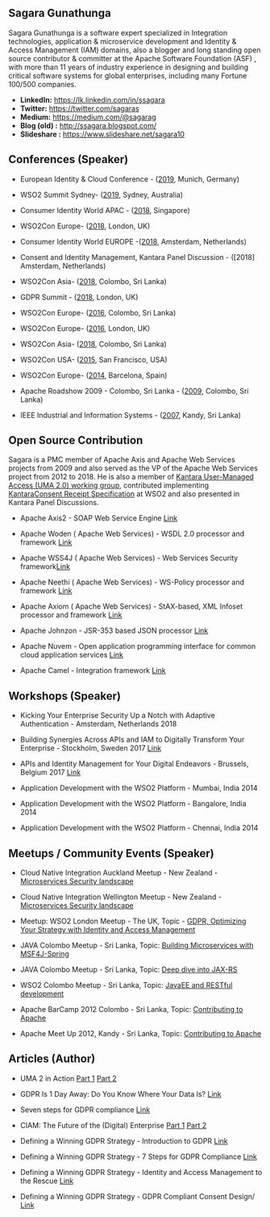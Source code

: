## Sagara Gunathunga

Sagara Gunathunga is a software expert specialized in Integration technologies, application & microservice development and Identity &  Access Management (IAM) domains, also a blogger and long standing open source contributor & committer at the Apache Software Foundation (ASF) , with more than 11 years of industry experience in designing and building critical software systems for global enterprises, including many Fortune 100/500 companies. 

* **LinkedIn:** https://lk.linkedin.com/in/ssagara 
* **Twitter:** https://twitter.com/sagaras
* **Medium:** https://medium.com/@sagarag
* **Blog (old) :** http://ssagara.blogspot.com/
* **Slideshare :** https://www.slideshare.net/sagara10

## Conferences (Speaker)

* European Identity & Cloud Conference - ([2019](https://www.kuppingercole.com/events/eic2019/speakers/1880), Munich, Germany)
* WSO2 Summit Sydney- ([2019](https://wso2.com/summit/sydney-2019#Agenda), Sydney, Australia)
* Consumer Identity World APAC - ([2018](https://www.kuppingercole.com/events/ciwapac2018/speakers/1880), Singapore)
* WSO2Con Europe- ([2018](https://eu18.wso2con.com/speakers/), London, UK)
* Consumer Identity World EUROPE -([2018](https://www.kuppingercole.com/events/ciweu2018/speakers/1880), Amsterdam, Netherlands)
* Consent and Identity Management, Kantara Panel Discussion  - ([2018] Amsterdam, Netherlands)

* WSO2Con Asia- ([2018](https://asia18.wso2con.com/speakers/), Colombo, Sri Lanka)
* GDPR Summit - ([2018](https://registration.dataprotectionworldforum.com/EN/gdprsummitapril/GDPR-Roadmap), London, UK)
* WSO2Con Europe- ([2016](https://asia16.wso2con.com/speakers/), Colombo, Sri Lanka)
* WSO2Con Europe- ([2016](https://eu16.wso2con.com/speakers/), London, UK)
* WSO2Con Asia- ([2018](https://asia18.wso2con.com/speakers/), Colombo, Sri Lanka)
* WSO2Con USA- ([2015](https://us15.wso2con.com/speakers/), San Francisco, USA)
* WSO2Con Europe- ([2014](http://eu14.wso2con.com/speakers/), Barcelona, Spain)
* Apache Roadshow 2009 - Colombo, Sri Lanka - ([2009](https://www.slideshare.net/sagara10/wsdl-20-and-apache-woden/), Colombo, Sri Lanka)
* IEEE  Industrial and Information Systems - ([2007](https://ieeexplore.ieee.org/document/45791800), Kandy, Sri Lanka)



## Open Source Contribution 

Sagara is a PMC member of Apache Axis and Apache Web Services projects from 2009 and also served as the VP of the Apache Web Services project from 2012 to 2018. He is also a member of [Kantara User-Managed Access (UMA 2.0) working group](https://kantarainitiative.org/confluence/display/uma/Participant+Roster), contributed implementing [KantaraConsent Receipt Specification](https://kantarainitiative.org/file-downloads/consent-receipt-specification-v1-1-0/) at WSO2 and also presented in Kantara Panel Discussions. 


* Apache Axis2  - SOAP Web Service Engine  [Link](http://axis.apache.org/axis2/java/core/team-list.html)

* Apache Woden ( Apache Web Services) - WSDL 2.0 processor and framework [Link](https://ws.apache.org/woden/projectteam.html)

* Apache WSS4J ( Apache Web Services) - Web Services Security framework[Link](http://ws.apache.org/team-list.html)

* Apache Neethi ( Apache Web Services) - WS-Policy processor and framework [Link](http://ws.apache.org/team-list.html)

* Apache Axiom ( Apache Web Services) - StAX-based, XML Infoset processor and framework [Link](http://ws.apache.org/team-list.html)

* Apache Johnzon - JSR-353 based JSON processor [Link](https://johnzon.apache.org/johnzon-websocket/team-list.html)

* Apache Nuvem - Open application programming interface for common cloud application services [Link](https://incubator.apache.org/projects/nuvem.html)

* Apache Camel - Integration framework  [Link](https://camel.apache.org/components/2.x/castor-dataformat.html)





## Workshops (Speaker)

* Kicking Your Enterprise Security Up a Notch with Adaptive Authentication - Amsterdam, Netherlands 2018

* Building Synergies Across APIs and IAM to Digitally Transform Your Enterprise - Stockholm, Sweden 2017 [Link](https://wso2.com/events/workshops/2017-november-stockholm-building-synergies-across-apis-and-iam-to-digitally-transform-your-enterprise/)

* APIs and Identity Management for Your Digital Endeavors - Brussels, Belgium 2017 [Link](https://wso2.com/events/workshops/2017-november-brussels-apis-and-identity-management-for-your-digital-endeavors/?utm_source=twitter&utm_medium=organicpost&utm_campaign=tworgwrkshp_Nov17)

* Application Development with the WSO2 Platform - Mumbai, India 2014

* Application Development with the WSO2 Platform - Bangalore, India 2014

* Application Development with the WSO2 Platform - Chennai, India 2014


## Meetups / Community Events (Speaker)

* Cloud Native Integration Auckland Meetup - New Zealand - [Microservices Security landscape
](https://www.meetup.com/Cloud-Native-Integration-Auckland/events/264875158/)

* Cloud Native Integration Wellington Meetup - New Zealand - [Microservices Security landscape
](https://www.meetup.com/Cloud-Native-Integration-Wellington/events/264911845/)

* Meetup: WSO2 London Meetup - The UK, Topic - [GDPR, Optimizing Your Strategy with Identity and Access Management](https://www.meetup.com/WSO2-London/events/249700541)

* JAVA Colombo Meetup - Sri Lanka, Topic: [Building Microservices with MSF4J-Spring](https://www.meetup.com/java-colombo/events/235907491)

* JAVA Colombo Meetup - Sri Lanka, Topic: [Deep dive into JAX-RS](https://www.meetup.com/java-colombo/events/224782930) 

* WSO2 Colombo Meetup - Sri Lanka, Topic: [JavaEE and RESTful development](https://www.meetup.com/wso2srilanka/events/220553050)

* Apache BarCamp 2012 Colombo - Sri Lanka, Topic: [Contributing to Apache](http://barcamp.org/w/page/50716721/apache-lk-12) 

* Apache Meet Up  2012, Kandy - Sri Lanka, Topic: [Contributing to Apache](https://www.readme.lk/apache-meetup-kandy) 


## Articles (Author)

* UMA 2 in Action [Part 1](https://wso2.com/articles/2019/5/user-managed-access-in-action-part-two/?utm_source=linkedin&utm_medium=organicpost&utm_campaign=liorgarti_may19) [Part 2](https://wso2.com/articles/2019/3/user-managed-access-in-action-part-one/?utm_source=linkedin&utm_medium=organicpost&utm_campaign=liorgarti_mar19)

* GDPR Is 1 Day Away: Do You Know Where Your Data Is? [Link](http://snip.ly/yw0rt#http://uk.pcmag.com/feature/95023/gdpr-is-2-days-away-do-you-know-where-your-data-is)

* Seven steps for GDPR compliance [Link](https://gdpr.report/news/2018/04/27/seven-steps-for-gdpr-compliance/)


* CIAM: The Future of the (Digital) Enterprise [Part 1](https://wso2.com/library/articles/2018/06/ciam-the-future-of-the-digital-enterprise/) [Part 2](https://wso2.com/library/articles/2018/08/ciam-the-future-of-the-digital-enterprise-part-2/?utm_source=linkedin&utm_medium=organicpost&utm_campaign=liorgarti_august18)

* Defining a Winning GDPR Strategy - Introduction to GDPR [Link](https://wso2.com/library/article/2017/12/introduction-to-gdpr/)

* Defining a Winning GDPR Strategy - 7 Steps for GDPR Compliance [Link](https://wso2.com/library/article/2017/12/7-steps-for-gdpr-compliance/?utm_source=linkedin&utm_medium=organicpost&utm_campaign=liorgarti_fab18)

* Defining a Winning GDPR Strategy - Identity and Access Management to the Rescue [Link](https://wso2.com/library/article/2018/2/identity-and-access-management-to-the-rescue/)

* Defining a Winning GDPR Strategy - GDPR Compliant Consent Design/ [Link](https://wso2.com/library/articles/2018/02/creating-a-winning-gdpr-strategypart-4-gdpr-compliant-consent-design/)
